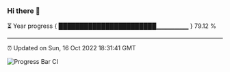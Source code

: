 ### Hi there 👋

⏳ Year progress { ███████████████████████▁▁▁▁▁▁▁ } 79.12 %

---

⏰ Updated on Sun, 16 Oct 2022 18:31:41 GMT

![Progress Bar CI](https://github.com/ZhaoGui/ZhaoGui/workflows/Progress%20Bar%20CI/badge.svg)
